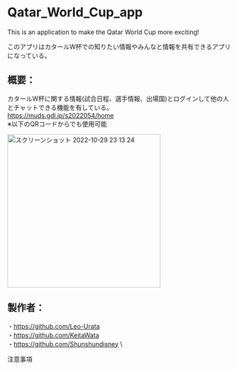 # Qatar_World_Cup_app
This is an application to make the Qatar World Cup more exciting!

このアプリはカタールW杯での知りたい情報やみんなと情報を共有できるアプリになっている。

## 概要：

カタールW杯に関する情報(試合日程、選手情報、出場国)とログインして他の人とチャットできる機能を有している。\
https://muds.gdl.jp/s2022054/home  \
※以下のQRコードからでも使用可能

<img width="345" alt="スクリーンショット 2022-10-29 23 13 24" src="https://user-images.githubusercontent.com/74957678/198836273-290c2b4e-29ef-4b4e-944c-654786b0299c.png">



## 製作者：
・https://github.com/Leo-Urata \
・https://github.com/KeitaWata \
・https://github.com/Shunshundisney \



注意事項


